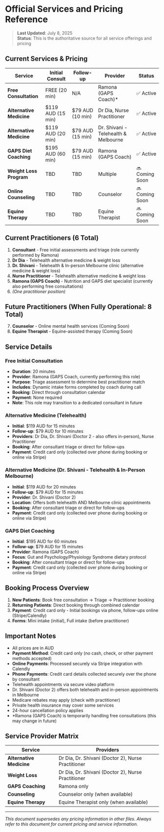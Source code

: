 # Official Services and Pricing Reference

> **Last Updated**: July 8, 2025  
> **Status**: This is the authoritative source for all service offerings and pricing

## Current Services & Pricing

| Service | Initial Consult | Follow-up | Provider | Status |
|---------|----------------|-----------|----------|---------|
| **Free Consultation** | FREE (20 min) | N/A | Ramona (GAPS Coach)* | ✅ Active |
| **Alternative Medicine** | $119 AUD (15 min) | $79 AUD (10 min) | Dr Dia, Nurse Practitioner | ✅ Active |
| **Alternative Medicine** | $119 AUD (20 min) | $79 AUD (15 min) | Dr. Shivani - Telehealth & Melbourne | ✅ Active |
| **GAPS Diet Coaching** | $195 AUD (60 min) | $79 AUD (15 min) | Ramona (GAPS Coach) | ✅ Active |
| **Weight Loss Program** | TBD | TBD | Multiple | 🔜 Coming Soon |
| **Online Counseling** | TBD | TBD | Counselor | 🔜 Coming Soon |
| **Equine Therapy** | TBD | TBD | Equine Therapist | 🔜 Coming Soon |

## Current Practitioners (6 Total)

1. **Consultant** - Free initial assessments and triage (role currently performed by Ramona)
2. **Dr Dia** - Telehealth alternative medicine & weight loss
3. **Dr. Shivani** - Telehealth & In-person Melbourne clinic (alternative medicine & weight loss)
4. **Nurse Practitioner** - Telehealth alternative medicine & weight loss
5. **Ramona (GAPS Coach)** - Nutrition and GAPS diet specialist (currently also performing free consultations)
6. *(One practitioner position)*

## Future Practitioners (When Fully Operational: 8 Total)

7. **Counselor** - Online mental health services (Coming Soon)
8. **Equine Therapist** - Equine-assisted therapy (Coming Soon)

## Service Details

### Free Initial Consultation
- **Duration**: 20 minutes
- **Provider**: Ramona (GAPS Coach, currently performing this role)
- **Purpose**: Triage assessment to determine best practitioner match
- **Includes**: Dynamic intake forms completed by coach during call
- **Booking**: Direct through consultation calendar
- **Payment**: None required
- **Note**: This role may transition to a dedicated consultant in future

### Alternative Medicine (Telehealth)
- **Initial**: $119 AUD for 15 minutes
- **Follow-up**: $79 AUD for 10 minutes
- **Providers**: Dr Dia, Dr. Shivani (Doctor 2 - also offers in-person), Nurse Practitioner
- **Booking**: After consultant triage or direct for follow-ups
- **Payment**: Credit card only (collected over phone during booking or online via Stripe)

### Alternative Medicine (Dr. Shivani - Telehealth & In-Person Melbourne)
- **Initial**: $119 AUD for 20 minutes
- **Follow-up**: $79 AUD for 15 minutes
- **Provider**: Dr. Shivani (Doctor 2)
- **Location**: Offers both telehealth AND Melbourne clinic appointments
- **Booking**: After consultant triage or direct for follow-ups
- **Payment**: Credit card only (collected over phone during booking or online via Stripe)

### GAPS Diet Coaching
- **Initial**: $195 AUD for 60 minutes
- **Follow-up**: $79 AUD for 15 minutes
- **Provider**: Ramona (GAPS Coach)
- **Focus**: Gut and Psychology/Physiology Syndrome dietary protocol
- **Booking**: After consultant triage or direct for follow-ups
- **Payment**: Credit card only (collected over phone during booking or online via Stripe)

## Booking Process Overview

1. **New Patients**: Book free consultation → Triage → Practitioner booking
2. **Returning Patients**: Direct booking through combined calendar
3. **Payment**: Credit card only - Initial bookings via phone, follow-ups online (Stripe/Calendly)
4. **Forms**: Mini intake (initial), Full intake (before practitioner)

## Important Notes

- All prices are in AUD
- **Payment Method**: Credit card only (no cash, check, or other payment methods accepted)
- **Online Payments**: Processed securely via Stripe integration with Calendly
- **Phone Payments**: Credit card details collected securely over the phone by consultant
- Telehealth appointments via secure video platform
- Dr. Shivani (Doctor 2) offers both telehealth and in-person appointments in Melbourne
- Medicare rebates may apply (check with practitioner)
- Private health insurance may cover some services
- 24-hour cancellation policy applies
- *Ramona (GAPS Coach) is temporarily handling free consultations (this may change in future)

## Service Provider Matrix

| Service | Providers |
|---------|----------|
| **Alternative Medicine** | Dr Dia, Dr. Shivani (Doctor 2), Nurse Practitioner |
| **Weight Loss** | Dr Dia, Dr. Shivani (Doctor 2), Nurse Practitioner |
| **GAPS Coaching** | Ramona only |
| **Counseling** | Counselor only (when available) |
| **Equine Therapy** | Equine Therapist only (when available) |

---
*This document supersedes any pricing information in other files. Always refer to this document for current pricing and service information.*